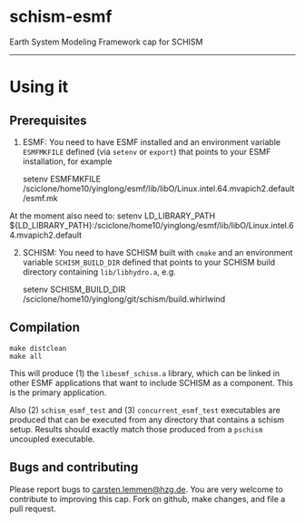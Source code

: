 # schism-esmf
Earth System Modeling Framework cap for SCHISM

-------------------------------------------------------

# Using it

## Prerequisites

1. ESMF: You need to have ESMF installed and an environment variable
   `ESMFMKFILE` defined (via `setenv` or `export`) that points to your ESMF
   installation, for example

    setenv ESMFMKFILE /sciclone/home10/yinglong/esmf/lib/libO/Linux.intel.64.mvapich2.default/esmf.mk

At the moment also need to:
     setenv LD_LIBRARY_PATH ${LD_LIBRARY_PATH}:/sciclone/home10/yinglong/esmf/lib/libO/Linux.intel.64.mvapich2.default


2. SCHISM: You need to have SCHISM built with `cmake` and an environment
   variable `SCHISM_BUILD_DIR` defined that points to your SCHISM build
   directory containing `lib/libhydro.a`, e.g.

    setenv SCHISM_BUILD_DIR /sciclone/home10/yinglong/git/schism/build.whirlwind

## Compilation

    make distclean
    make all

This will produce (1) the `libesmf_schism.a` library, which can be linked in
other ESMF applications that want to include SCHISM as a component.  This is
the primary application.

Also (2) `schism_esmf_test` and (3) `concurrent_esmf_test` executables are produced
that can be executed from any directory that contains a schism setup.  Results
should exactly match those produced from a `pschism` uncoupled executable.

## Bugs and contributing

Please report bugs to <carsten.lemmen@hzg.de>.  You are very welcome to contribute
to improving this cap. Fork on github, make changes, and file a pull request.

